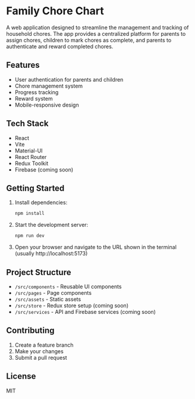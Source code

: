# Family Chore Chart

A web application designed to streamline the management and tracking of household chores. The app provides a centralized platform for parents to assign chores, children to mark chores as complete, and parents to authenticate and reward completed chores.

## Features

- User authentication for parents and children
- Chore management system
- Progress tracking
- Reward system
- Mobile-responsive design

## Tech Stack

- React
- Vite
- Material-UI
- React Router
- Redux Toolkit
- Firebase (coming soon)

## Getting Started

1. Install dependencies:
   ```bash
   npm install
   ```

2. Start the development server:
   ```bash
   npm run dev
   ```

3. Open your browser and navigate to the URL shown in the terminal (usually http://localhost:5173)

## Project Structure

- `/src/components` - Reusable UI components
- `/src/pages` - Page components
- `/src/assets` - Static assets
- `/src/store` - Redux store setup (coming soon)
- `/src/services` - API and Firebase services (coming soon)

## Contributing

1. Create a feature branch
2. Make your changes
3. Submit a pull request

## License

MIT
